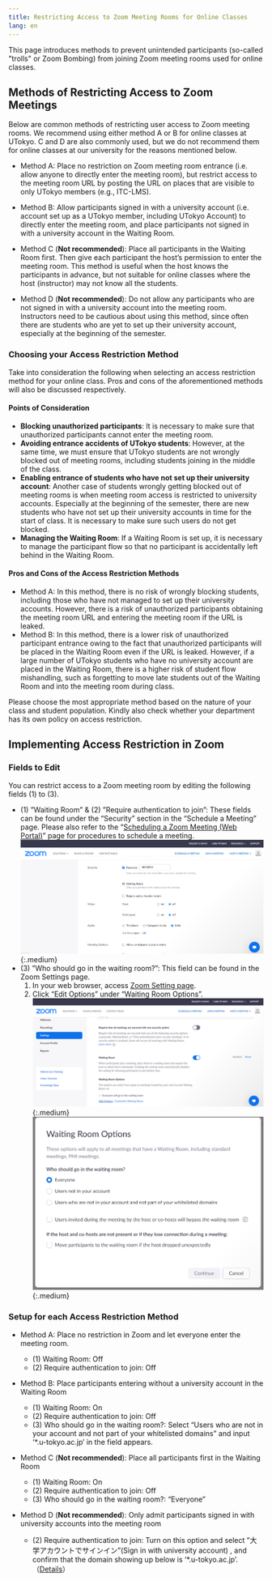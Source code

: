 ```yaml
---
title: Restricting Access to Zoom Meeting Rooms for Online Classes
lang: en
---
```


This page introduces methods to prevent unintended participants (so-called "trolls" or Zoom Bombing) from joining Zoom meeting rooms used for online classes.

## Methods of Restricting Access to Zoom Meetings
Below are common methods of restricting user access to Zoom meeting rooms. We recommend using either method A or B for online classes at UTokyo. C and D are also commonly used, but we do not recommend them for online classes at our university for the reasons mentioned below.

* Method A: Place no restriction on Zoom meeting room entrance (i.e. allow anyone to directly enter the meeting room), but restrict access to the meeting room URL by posting the URL on places that are visible to only UTokyo members (e.g., ITC-LMS).
* Method B: Allow participants signed in with a university account (i.e. account set up as a UTokyo member, including UTokyo Account) to directly enter the meeting room, and place participants not signed in with a university account in the Waiting Room.

* Method C (**Not recommended**): Place all participants in the Waiting Room first. Then give each participant the host’s permission to enter the meeting room. This method is useful when the host knows the participants in advance, but not suitable for online classes where the host (instructor) may not know all the students.
* Method D (**Not recommended**): Do not allow any participants who are not signed in with a university account into the meeting room. Instructors need to be cautious about using this method, since often there are students who are yet to set up their university account, especially at the beginning of the semester.

### Choosing your Access Restriction Method
Take into consideration the following when selecting an access restriction method for your online class. Pros and cons of the aforementioned methods will also be discussed respectively.

#### Points of Consideration
* **Blocking unauthorized participants**: It is necessary to make sure that unauthorized participants cannot enter the meeting room.
* **Avoiding entrance accidents of UTokyo students**: However, at the same time, we must ensure that UTokyo students are not wrongly blocked out of meeting rooms, including students joining in the middle of the class.
* **Enabling entrance of students who have not set up their university account**: Another case of students wrongly getting blocked out of meeting rooms is when meeting room access is restricted to university accounts. Especially at the beginning of the semester, there are new students who have not set up their university accounts in time for the start of class. It is necessary to make sure such users do not get blocked.
* **Managing the Waiting Room**: If a Waiting Room is set up, it is necessary to manage the participant flow so that no participant is accidentally left behind in the Waiting Room.

#### Pros and Cons of the Access Restriction Methods
* Method A:  In this method, there is no risk of wrongly blocking students, including those who have not managed to set up their university accounts. However, there is a risk of unauthorized participants obtaining the meeting room URL and entering the meeting room if the URL is leaked.
* Method B: In this method, there is a lower risk of unauthorized participant entrance owing to the fact that unauthorized participants will be placed in the Waiting Room even if the URL is leaked. However, if a large number of UTokyo students who have no university account are placed in the Waiting Room, there is a higher risk of student flow mishandling, such as forgetting to move late students out of the Waiting Room and into the meeting room during class.

Please choose the most appropriate method based on the nature of your class and student population. Kindly also check whether your department has its own policy on access restriction.

## Implementing Access Restriction in Zoom
### Fields to Edit
You can restrict access to a Zoom meeting room by editing the following fields (1) to (3).

* (1) ”Waiting Room” & (2) ”Require authentication to join”: These fields can be found under the “Security” section in the “Schedule a Meeting” page. Please also refer to the “[Scheduling a Zoom Meeting (Web Portal)](/en/zoom/create_room.md)” page for procedures to schedule a meeting.
![](/en/zoom/img/zoom_access_1.png){:.medium}
* (3) ”Who should go in the waiting room?”: This field can be found in the Zoom Settings page.
    1. In your web browser, access [Zoom Setting page](https://u-tokyo-ac-jp.zoom.us/profile/setting).
    2. Click “Edit Options” under “Waiting Room Options”.
    ![](/en/zoom/img/zoom_access_2_1.png){:.medium}
    ![](/en/zoom/img/zoom_access_2_2.png){:.medium}

### Setup for each Access Restriction Method
* Method A: Place no restriction in Zoom and let everyone enter the meeting room.
    * (1) Waiting Room: Off
    * (2) Require authentication to join: Off

* Method B: Place participants entering without a university account in the Waiting Room
    * (1) Waiting Room: On
    * (2) Require authentication to join: Off
    * (3) Who should go in the waiting room?: Select “Users who are not in your account and not part of your whitelisted domains” and input ‘*.u-tokyo.ac.jp’ in the field appears.

* Method C (**Not recommended**): Place all participants first in the Waiting Room
    * (1) Waiting Room: On
    * (2) Require authentication to join: Off
    * (3) Who should go in the waiting room?: “Everyone”

* Method D (**Not recommended**): Only admit participants signed in with university accounts into the meeting room
    * (2) Require authentication to join: Turn on this option and select ”大学アカウントでサインイン”(Sign in with university account) , and confirm that the domain showing up below is ‘*.u-tokyo.ac.jp’.（[Details](/en/zoom/auth.md)）
